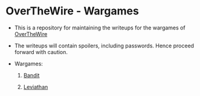 # OverTheWire - Wargames

* This is a repository for maintaining the writeups for the wargames of [OverTheWire](https://overthewire.org/wargames/)

* The writeups will contain spoilers, including passwords. Hence proceed forward with caution.

* Wargames:

    1. [Bandit](Bandit/README.md)

    2. [Leviathan](Leviathan/README.md)
